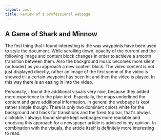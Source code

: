```yaml
---
layout: post
title: Review of a professional webpage
---
```


## A Game of Shark and Minnow

<p>
The first thing that I found interesting is the way waypoints have been used to style the document. While scrolling down, opacity of the current and the following image and content block changes in order to achieve a smooth transition between them. Also the background music becomes more silent (or louder) as you approach a new content block. 
The video content is not just displayed directly, rather an image of the first scene of the video is showed till a certain waypoint has been hit and then the video is played. In this way there is an easing in into the video. 
</p>

<p>
Personally, I found the additional visuals very nice, because they added more experience to the plain text. Especially, the maps underlined the content and gave additional information.
In general the webpage is kept rather simple though: There is only two dominant colors white for the background and black for transitions and the fixed top bar, that's always clickable. I always found simple kept webpages more readable and choosing this approach for a newspaper article is advised in my opinion.
In combination with the visuals, the article itself is definitely more interesting to read.
</p>



